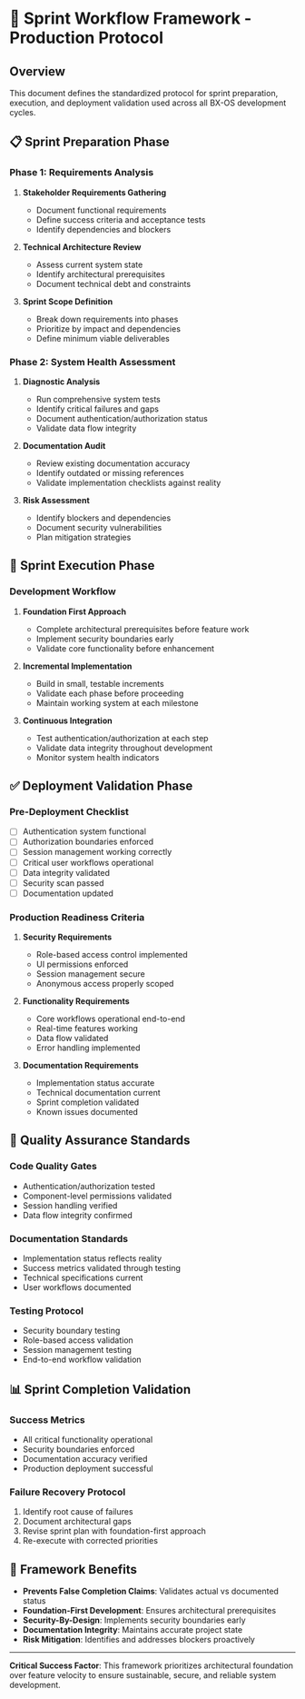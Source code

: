 # 🚀 Sprint Workflow Framework - Production Protocol

## Overview
This document defines the standardized protocol for sprint preparation, execution, and deployment validation used across all BX-OS development cycles.

## 📋 Sprint Preparation Phase

### Phase 1: Requirements Analysis
1. **Stakeholder Requirements Gathering**
   - Document functional requirements
   - Define success criteria and acceptance tests
   - Identify dependencies and blockers

2. **Technical Architecture Review**
   - Assess current system state
   - Identify architectural prerequisites
   - Document technical debt and constraints

3. **Sprint Scope Definition**
   - Break down requirements into phases
   - Prioritize by impact and dependencies
   - Define minimum viable deliverables

### Phase 2: System Health Assessment
1. **Diagnostic Analysis**
   - Run comprehensive system tests
   - Identify critical failures and gaps
   - Document authentication/authorization status
   - Validate data flow integrity

2. **Documentation Audit**
   - Review existing documentation accuracy
   - Identify outdated or missing references
   - Validate implementation checklists against reality

3. **Risk Assessment**
   - Identify blockers and dependencies
   - Document security vulnerabilities
   - Plan mitigation strategies

## 🔄 Sprint Execution Phase

### Development Workflow
1. **Foundation First Approach**
   - Complete architectural prerequisites before feature work
   - Implement security boundaries early
   - Validate core functionality before enhancement

2. **Incremental Implementation**
   - Build in small, testable increments
   - Validate each phase before proceeding
   - Maintain working system at each milestone

3. **Continuous Integration**
   - Test authentication/authorization at each step
   - Validate data integrity throughout development
   - Monitor system health indicators

## ✅ Deployment Validation Phase

### Pre-Deployment Checklist
- [ ] Authentication system functional
- [ ] Authorization boundaries enforced
- [ ] Session management working correctly
- [ ] Critical user workflows operational
- [ ] Data integrity validated
- [ ] Security scan passed
- [ ] Documentation updated

### Production Readiness Criteria
1. **Security Requirements**
   - Role-based access control implemented
   - UI permissions enforced
   - Session management secure
   - Anonymous access properly scoped

2. **Functionality Requirements**
   - Core workflows operational end-to-end
   - Real-time features working
   - Data flow validated
   - Error handling implemented

3. **Documentation Requirements**
   - Implementation status accurate
   - Technical documentation current
   - Sprint completion validated
   - Known issues documented

## 🔧 Quality Assurance Standards

### Code Quality Gates
- Authentication/authorization tested
- Component-level permissions validated
- Session handling verified
- Data flow integrity confirmed

### Documentation Standards
- Implementation status reflects reality
- Success metrics validated through testing
- Technical specifications current
- User workflows documented

### Testing Protocol
- Security boundary testing
- Role-based access validation
- Session management testing
- End-to-end workflow validation

## 📊 Sprint Completion Validation

### Success Metrics
- All critical functionality operational
- Security boundaries enforced
- Documentation accuracy verified
- Production deployment successful

### Failure Recovery Protocol
1. Identify root cause of failures
2. Document architectural gaps
3. Revise sprint plan with foundation-first approach
4. Re-execute with corrected priorities

## 🎯 Framework Benefits
- **Prevents False Completion Claims**: Validates actual vs documented status
- **Foundation-First Development**: Ensures architectural prerequisites
- **Security-By-Design**: Implements security boundaries early
- **Documentation Integrity**: Maintains accurate project state
- **Risk Mitigation**: Identifies and addresses blockers proactively

---

**Critical Success Factor**: This framework prioritizes architectural foundation over feature velocity to ensure sustainable, secure, and reliable system development.